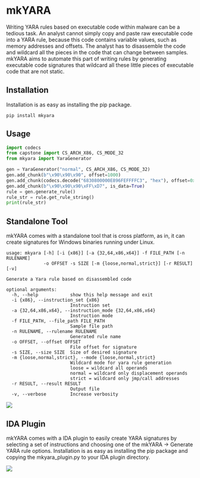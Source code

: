 # mkYARA
Writing YARA rules based on executable code within malware can be a tedious task. An analyst cannot simply copy and paste raw executable code into a YARA rule, because this code contains variable values, such as memory addresses and offsets. The analyst has to disassemble the code and wildcard all the pieces in the code that can change between samples. mkYARA aims to automate this part of writing rules by generating executable code signatures that wildcard all these little pieces of executable code that are not static.

## Installation
Installation is as easy as installing the pip package.
``` 
pip install mkyara
```

## Usage
```python
import codecs
from capstone import CS_ARCH_X86, CS_MODE_32
from mkyara import YaraGenerator

gen = YaraGenerator("normal", CS_ARCH_X86, CS_MODE_32)
gen.add_chunk(b"\x90\x90\x90", offset=1000)
gen.add_chunk(codecs.decode("6830800000E896FEFFFFC3", "hex"), offset=0x100)
gen.add_chunk(b"\x90\x90\x90\xFF\xD7", is_data=True)
rule = gen.generate_rule()
rule_str = rule.get_rule_string()
print(rule_str)
```

## Standalone Tool
mkYARA comes with a standalone tool that is cross platform, as in, it can create signatures for Windows binaries running under Linux. 

```commandline
usage: mkyara [-h] [-i {x86}] [-a {32,64,x86,x64}] -f FILE_PATH [-n RULENAME]
              -o OFFSET -s SIZE [-m {loose,normal,strict}] [-r RESULT] [-v]

Generate a Yara rule based on disassembled code

optional arguments:
  -h, --help            show this help message and exit
  -i {x86}, --instruction_set {x86}
                        Instruction set
  -a {32,64,x86,x64}, --instruction_mode {32,64,x86,x64}
                        Instruction mode
  -f FILE_PATH, --file_path FILE_PATH
                        Sample file path
  -n RULENAME, --rulename RULENAME
                        Generated rule name
  -o OFFSET, --offset OFFSET
                        File offset for signature
  -s SIZE, --size SIZE  Size of desired signature
  -m {loose,normal,strict}, --mode {loose,normal,strict}
                        Wildcard mode for yara rule generation
                        loose = wildcard all operands
                        normal = wildcard only displacement operands
                        strict = wildcard only jmp/call addresses
  -r RESULT, --result RESULT
                        Output file
  -v, --verbose         Increase verbosity

```
![](./img/mkyara-tool.png)

## IDA Plugin
mkYARA comes with a IDA plugin to easily create YARA signatures by selecting a set of instructions and choosing one of the mkYARA -> Generate YARA rule options. Installation is as easy as installing the pip package and copying the mkyara_plugin.py to your IDA plugin directory.


![](./img/mkyara.gif)